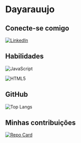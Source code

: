 # Dayarauujo

## Conecte-se comigo
[![LinkedIn](https://img.shields.io/badge/LinkedIn-000?style=for-the-badge&logo=linkedin&logo)](https://www.linkedin.com/in/dayane-viana-7813a1204/)
 ## Habilidades 
![JavaScript](https://img.shields.io/badge/JavaScript-000?style=for-the-badge&logo=javascript) 

![HTML5](https://img.shields.io/badge/HTML5-000?style=for-the-badge&logo=html5)
 ## GitHub
![Top Langs](https://github-readme-stats-git-masterrstaa-rickstaa.vercel.app/api/top-langs/?username=Dayarauujo&bg_color=000&border_color=30A3DC&title_color=E94D5F&text_color=FFF)


 ## Minhas contribuições
 [![Repo Card](https://github-readme-stats.vercel.app/api/pin/?username=Dayarauujo&repo=dio-lab-open-source&bg_color=000&border_color=30A3DC&show_icons=true&icon_color=30A3DC&title_color=E94D5F&text_color=FFF)](https://github.com/Dayaaraujo/dio-lab-open-source)
